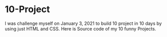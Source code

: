 # 10-Project
I was challenge myself on January 3, 2021 to build 10 project in 10 days by using just HTML and CSS. Here is Source code of my 10 funny Projects.
